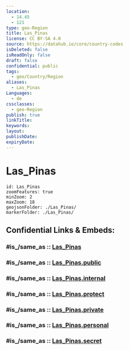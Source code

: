 ```yaml
---
location:
  - 14.45
  - 121
type: geo-Region
title: Las_Pinas
license: CC BY-SA 4.0
source: https://datahub.io/core/country-codes
isDeleted: false
isReadOnly: false
draft: false
confidential: public
tags:
  - geo/Country/Region
aliases:
  - Las_Pinas
Languages:
  - de
cssclasses:
  - geo-Region
publish: true
linkTitle:
keywords:
layout:
publishDate:
expiryDate:
---
```


# Las_Pinas

```leaflet
id: Las_Pinas
zoomFeatures: true 
minZoom: 2 
maxZoom: 18
geojsonFolder: ./Las_Pinas/
markerFolder: ./Las_Pinas/
```


## Confidential Links & Embeds: 

### #is_/same_as :: [Las_Pinas](/_Standards/Earth/Continent/Asia/Asia~South~East/Malay_Archipelago/Philippines/Regions~Philippines/Las_Pinas.md) 

### #is_/same_as :: [Las_Pinas.public](/_public/Earth/Continent/Asia/Asia~South~East/Malay_Archipelago/Philippines/Regions~Philippines/Las_Pinas.public.md) 

### #is_/same_as :: [Las_Pinas.internal](/_internal/Earth/Continent/Asia/Asia~South~East/Malay_Archipelago/Philippines/Regions~Philippines/Las_Pinas.internal.md) 

### #is_/same_as :: [Las_Pinas.protect](/_protect/Earth/Continent/Asia/Asia~South~East/Malay_Archipelago/Philippines/Regions~Philippines/Las_Pinas.protect.md) 

### #is_/same_as :: [Las_Pinas.private](/_private/Earth/Continent/Asia/Asia~South~East/Malay_Archipelago/Philippines/Regions~Philippines/Las_Pinas.private.md) 

### #is_/same_as :: [Las_Pinas.personal](/_personal/Earth/Continent/Asia/Asia~South~East/Malay_Archipelago/Philippines/Regions~Philippines/Las_Pinas.personal.md) 

### #is_/same_as :: [Las_Pinas.secret](/_secret/Earth/Continent/Asia/Asia~South~East/Malay_Archipelago/Philippines/Regions~Philippines/Las_Pinas.secret.md)

